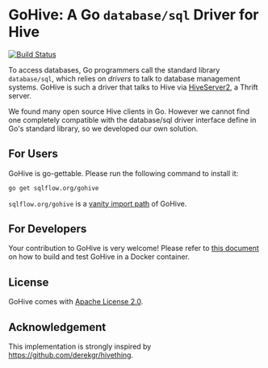 # GoHive: A Go `database/sql` Driver for Hive

[![Build Status](https://travis-ci.org/sql-machine-learning/gohive.svg?branch=develop)](https://travis-ci.org/travis-ci/travis-web)

To access databases, Go programmers call the standard library `database/sql`, which relies on *drivers* to talk to database management systems.  GoHive is such a driver that talks to Hive via [HiveServer2](https://cwiki.apache.org/confluence/display/Hive/Setting+Up+HiveServer2#SettingUpHiveServer2-HiveServer2), a Thrift server.

We found many open source Hive clients in Go. However we cannot find one completely compatible with the database/sql driver interface define in Go's standard library, so we developed our own solution.


## For Users

GoHive is go-gettable.  Please run the following command to install it:

```bash
go get sqlflow.org/gohive
```

`sqlflow.org/gohive` is a [vanity import path](https://blog.bramp.net/post/2017/10/02/vanity-go-import-paths/) of GoHive.


## For Developers

Your contribution to GoHive is very welcome!  Please refer to [this document](docker/README.md) on how to build and test GoHive in a Docker container.


## License

GoHive comes with [Apache License 2.0](https://www.apache.org/licenses/LICENSE-2.0).

## Acknowledgement

This implementation is strongly inspired by https://github.com/derekgr/hivething.
